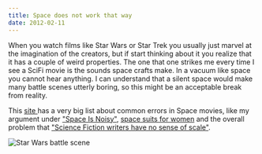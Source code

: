 ```yaml
---
title: Space does not work that way
date: 2012-02-11
---
```

When you watch films like Star Wars or Star Trek you usually just marvel at the imagination of the creators, but if start thinking about it you realize that it has a couple of weird properties. The one that one strikes me every time I see a SciFi movie is the sounds space crafts make. In a vacuum like space you cannot hear anything. I can understand that a silent space would make many battle scenes utterly boring, so this might be an acceptable break from reality.

This <a href="http://tvtropes.org/pmwiki/pmwiki.php/Main/SpaceDoesNotWorkThatWay">site </a>has a very big list about common errors in Space movies, like my argument under <a href="http://tvtropes.org/pmwiki/pmwiki.php/Main/SpaceIsNoisy">"Space Is Noisy"</a>, <a href="http://tvtropes.org/pmwiki/pmwiki.php/Main/LatexSpaceSuit">space suits for women</a> and the overall problem that <a href="http://tvtropes.org/pmwiki/pmwiki.php/Main/SciFiWritersHaveNoSenseOfScale">"Science Fiction writers have no sense of scale"</a>.

<img src="http://images.wikia.com/starwars/images/2/2b/Pincer5.jpg" alt="Star Wars battle scene" />

